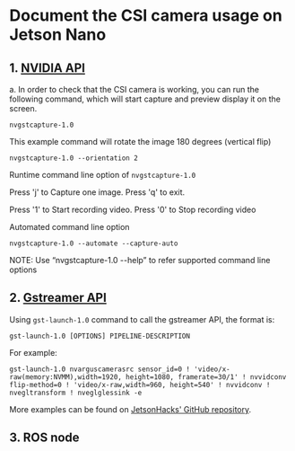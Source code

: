 # Document the CSI camera usage on Jetson Nano

## 1. [NVIDIA API](https://developer.nvidia.com/embedded/learn/tutorials/first-picture-csi-usb-camera)

a. In order to check that the CSI camera is working, you can run the following command, which will start capture and preview display it on the screen.

`nvgstcapture-1.0`

This example command will rotate the image 180 degrees (vertical flip)

`nvgstcapture-1.0 --orientation 2`

Runtime command line option of `nvgstcapture-1.0`

Press 'j' to Capture one image.  Press 'q' to exit. 

Press '1' to Start recording video. Press '0' to Stop recording video

Automated command line option

`nvgstcapture-1.0 --automate --capture-auto`

NOTE: Use “nvgstcapture-1.0 --help” to refer supported command line options

## 2. [Gstreamer API](https://developer.ridgerun.com/wiki/index.php/Jetson_Nano/Gstreamer/Example_Pipelines/Capture_Display)

Using `gst-launch-1.0` command to call the gstreamer API, the format is:

`gst-launch-1.0 [OPTIONS] PIPELINE-DESCRIPTION`

For example: 

`gst-launch-1.0 nvarguscamerasrc sensor_id=0 ! 'video/x-raw(memory:NVMM),width=1920, height=1080, framerate=30/1' ! nvvidconv flip-method=0 ! 'video/x-raw,width=960, height=540' ! nvvidconv ! nvegltransform ! nveglglessink -e`

More examples can be found on [JetsonHacks' GitHub repository](https://github.com/JetsonHacksNano/CSI-Camera).

## 3. ROS node



